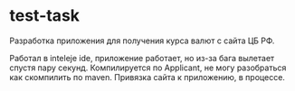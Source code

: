 # test-task
Разработка приложения для получения курса валют с сайта ЦБ РФ.

Работал в inteleje ide, приложение работает, но из-за бага вылетает спустя пару секунд. Компилируется по Applicant, не могу разобраться как скомпилить по maven.
Привязка сайта к приложению, в процессе.
